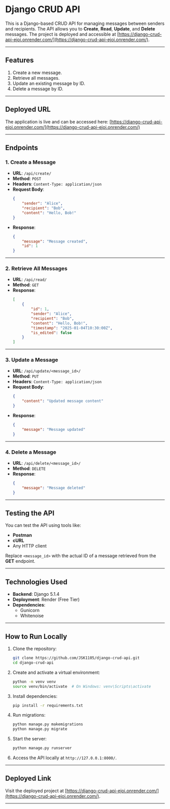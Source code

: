 # Django CRUD API

This is a Django-based CRUD API for managing messages between senders and recipients. The API allows you to **Create**, **Read**, **Update**, and **Delete** messages. The project is deployed and accessible at [https://django-crud-api-ejoi.onrender.com/](https://django-crud-api-ejoi.onrender.com/).

---

## **Features**
1. Create a new message.
2. Retrieve all messages.
3. Update an existing message by ID.
4. Delete a message by ID.

---

## **Deployed URL**
The application is live and can be accessed here:
[https://django-crud-api-ejoi.onrender.com/](https://django-crud-api-ejoi.onrender.com/)

---

## **Endpoints**
### **1. Create a Message**
- **URL**: `/api/create/`
- **Method**: `POST`
- **Headers**: `Content-Type: application/json`
- **Request Body**:
  ```json
  {
      "sender": "Alice",
      "recipient": "Bob",
      "content": "Hello, Bob!"
  }
  ```
- **Response**:
  ```json
  {
      "message": "Message created",
      "id": 1
  }
  ```

---

### **2. Retrieve All Messages**
- **URL**: `/api/read/`
- **Method**: `GET`
- **Response**:
  ```json
  [
      {
          "id": 1,
          "sender": "Alice",
          "recipient": "Bob",
          "content": "Hello, Bob!",
          "timestamp": "2025-01-04T10:30:00Z",
          "is_edited": false
      }
  ]
  ```

---

### **3. Update a Message**
- **URL**: `/api/update/<message_id>/`
- **Method**: `PUT`
- **Headers**: `Content-Type: application/json`
- **Request Body**:
  ```json
  {
      "content": "Updated message content"
  }
  ```
- **Response**:
  ```json
  {
      "message": "Message updated"
  }
  ```

---

### **4. Delete a Message**
- **URL**: `/api/delete/<message_id>/`
- **Method**: `DELETE`
- **Response**:
  ```json
  {
      "message": "Message deleted"
  }
  ```

---

## **Testing the API**
You can test the API using tools like:
- **Postman**
- **cURL**
- Any HTTP client

Replace `<message_id>` with the actual ID of a message retrieved from the **GET** endpoint.

---

## **Technologies Used**
- **Backend**: Django 5.1.4
- **Deployment**: Render (Free Tier)
- **Dependencies**:
  - Gunicorn
  - Whitenoise

---

## **How to Run Locally**
1. Clone the repository:
   ```bash
   git clone https://github.com/JSK1105/django-crud-api.git
   cd django-crud-api
   ```
2. Create and activate a virtual environment:
   ```bash
   python -m venv venv
   source venv/bin/activate  # On Windows: venv\Scripts\activate
   ```
3. Install dependencies:
   ```bash
   pip install -r requirements.txt
   ```
4. Run migrations:
   ```bash
   python manage.py makemigrations
   python manage.py migrate
   ```
5. Start the server:
   ```bash
   python manage.py runserver
   ```
6. Access the API locally at `http://127.0.0.1:8000/`.

---

## **Deployed Link**
Visit the deployed project at [https://django-crud-api-ejoi.onrender.com/](https://django-crud-api-ejoi.onrender.com/).

---

